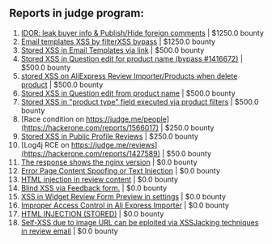 ## Reports in judge program:
1. [IDOR: leak buyer info & Publish/Hide foreign comments](https://hackerone.com/reports/1410498) | $1250.0 bounty
2. [Email templates XSS by filterXSS bypass](https://hackerone.com/reports/1404804) | $1250.0 bounty
3. [Stored XSS in Email Templates via link](https://hackerone.com/reports/1376672) | $500.0 bounty
4. [Stored XSS in Question edit for product name (bypass #1416672)](https://hackerone.com/reports/1428207) | $500.0 bounty
5. [stored XSS on AliExpress Review Importer/Products when delete product](https://hackerone.com/reports/1425882) | $500.0 bounty
6. [Stored XSS in Question edit from product name](https://hackerone.com/reports/1416672) | $500.0 bounty
7. [Stored XSS in "product type" field executed via product filters](https://hackerone.com/reports/1404770) | $500.0 bounty
8. [Race condition on https://judge.me/people](https://hackerone.com/reports/1566017) | $250.0 bounty
9. [Stored XSS in Public Profile Reviews](https://hackerone.com/reports/1398285) | $250.0 bounty
10. [Log4j RCE on https://judge.me/reviews](https://hackerone.com/reports/1427589) | $50.0 bounty
11. [The response shows the nginx version](https://hackerone.com/reports/1395068) | $0.0 bounty
12. [Error Page Content Spoofing or Text Injection](https://hackerone.com/reports/1421413) | $0.0 bounty
13. [HTML injection in review content](https://hackerone.com/reports/1036995) | $0.0 bounty
14. [Blind XSS via Feedback form.](https://hackerone.com/reports/1339034) | $0.0 bounty
15. [XSS in Widget Review Form Preview in settings](https://hackerone.com/reports/1595905) | $0.0 bounty
16. [Improper Access Control in Ali Express Importer](https://hackerone.com/reports/1609955) | $0.0 bounty
17. [HTML INJECTION  (STORED)](https://hackerone.com/reports/1252155) | $0.0 bounty
18. [Self-XSS due to image URL can be eploited via XSSJacking techniques in review email](https://hackerone.com/reports/1397940) | $0.0 bounty